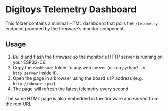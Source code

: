 # Digitoys Telemetry Dashboard

This folder contains a minimal HTML dashboard that polls the `/telemetry` endpoint provided by the firmware's monitor component.

## Usage

1. Build and flash the firmware so the monitor's HTTP server is running on your ESP32-C6.
2. Copy the `dashboard` folder to any web server (or run `python3 -m http.server` inside it).
3. Open the page in a browser using the board's IP address (e.g. `http://<board-ip>/`).
4. The page will refresh the latest telemetry every second.

The same HTML page is also embedded in the firmware and served from the root URL.
